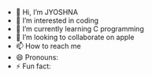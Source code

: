 - 👋 Hi, I’m JYOSHNA
- 👀 I’m interested in coding 
- 🌱 I’m currently learning C programming
- 💞️ I’m looking to collaborate on apple
- 📫 How to reach me 
- 😄 Pronouns: 
- ⚡ Fun fact: 
